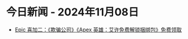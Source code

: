 # 今日新闻 - 2024年11月08日
- [Epic 喜加二：《欺骗公司》《Apex 英雄：艾许免费解锁捆绑包》免费领取](https://www.ithome.com/0/808/789.htm)
